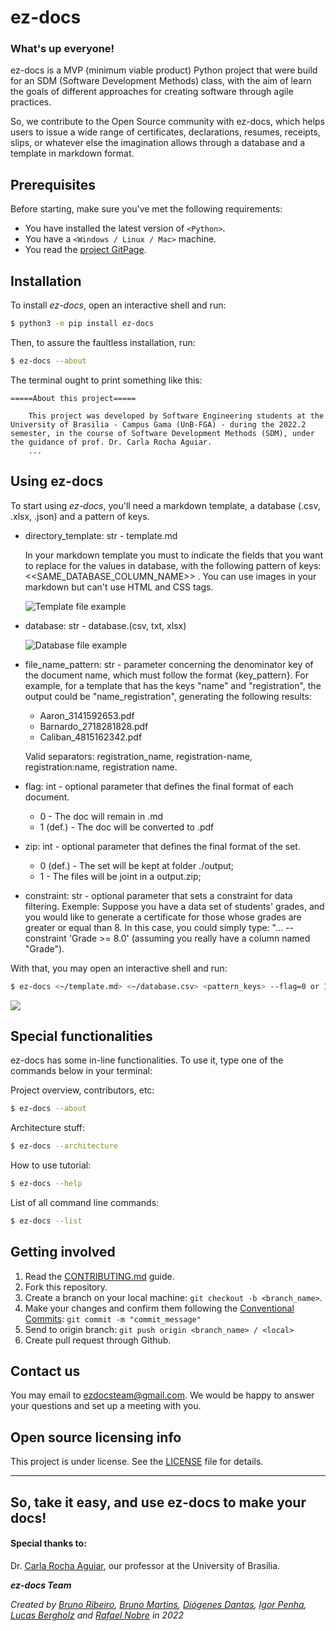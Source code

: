 # ez-docs

### What's up everyone!

ez-docs is a MVP (minimum viable product) Python project that were build for an SDM (Software Development Methods) class, with the aim of learn the goals of different approaches for creating software through agile practices.

So, we contribute to the Open Source community with ez-docs, which helps users to issue a wide range of certificates, declarations, resumes, receipts, slips, or whatever else the imagination allows through a database and a template in markdown format.


## Prerequisites

Before starting, make sure you've met the following requirements:
* You have installed the latest version of `<Python>`.
* You have a `<Windows / Linux / Mac>` machine.
* You read the [project GitPage](https://fga-eps-mds.github.io/2022-2-ez-docs/index.html).


## Installation

To install *ez-docs*, open an interactive shell and run:
```bash
$ python3 -m pip install ez-docs
```
Then, to assure the faultless installation, run:
```bash
$ ez-docs --about
```
The terminal ought to print something like this:
```
=====About this project=====

	This project was developed by Software Engineering students at the University of Brasilia - Campus Gama (UnB-FGA) - during the 2022.2 semester, in the course of Software Development Methods (SDM), under the guidance of prof. Dr. Carla Rocha Aguiar.
    ...
```

## Using ez-docs

To start using *ez-docs*, you'll need a markdown template, a database (.csv, .xlsx, .json) and a pattern of keys.

* directory_template: str - template.md
    
   In your markdown template you must to indicate the fields that you want to replace for the values in database, with the following pattern of keys:  <<SAME_DATABASE_COLUMN_NAME>> . You can use images in your markdown but can't use HTML and CSS tags.
       

    ![Template file example](/docs/images/template.png "Template file example")

* database: str - database.(csv, txt, xlsx)
    
    ![Database file example](/docs/images/database.png "Database file example")

* file_name_pattern: str - parameter concerning the denominator key of the document name, which must follow the format {key_pattern}.
For example, for a template that has the keys "name" and "registration", the output could be "name_registration", generating the following results:
    - Aaron_3141592653.pdf
    - Barnardo_2718281828.pdf
    - Caliban_4815162342.pdf

    Valid separators: registration_name, registration-name, registration:name, registration name.

* flag: int - optional parameter that defines the final format of each document.
    - 0 - The doc will remain in .md
    - 1 (def.) - The doc will be converted to .pdf

* zip: int - optional parameter that defines the final format of the set.
    - 0 (def.) - The set will be kept at folder ./output;
    - 1 - The files will be joint in a output.zip;

* constraint: str - optional parameter that sets a constraint for data filtering.
    Exemple: Suppose you have a data set of students' grades, and you would like to generate a certificate for those whose grades are greater or equal than 8. In this case, you could simply type: "... --constraint 'Grade >= 8.0' (assuming you really have a column named "Grade").

With that, you may open an interactive shell and run:
```bash
$ ez-docs <~/template.md> <~/database.csv> <pattern_keys> --flag=0 or 1 --zip=0 or 1
```

![](/docs/images/exampleofuse.gif)

## Special functionalities

ez-docs has some in-line functionalities. To use it, type one of the commands below in your terminal:

Project overview, contributors, etc:
```bash
$ ez-docs --about
```

Architecture stuff:
```bash
$ ez-docs --architecture
```

How to use tutorial:
```bash
$ ez-docs --help
```

List of all command line commands:
```bash
$ ez-docs --list
```

## Getting involved
1. Read the [CONTRIBUTING.md](https://github.com/fga-eps-mds/2022-2-ez-docs/blob/main/docs/CONTRIBUTING.md) guide.
2. Fork this repository.
3. Create a branch on your local machine: `git checkout -b <branch_name>`.
4. Make your changes and confirm them following the [Conventional Commits](https://www.conventionalcommits.org/en/v1.0.0/): `git commit -m "commit_message"`
5. Send to origin branch: `git push origin <branch_name> / <local>`
6. Create pull request through Github.

## Contact us
You may email to [ezdocsteam@gmail.com](mailto:ezdocsteam@gmail.com). We would be happy to answer your questions and set up a meeting with you.

## Open source licensing info

This project is under license. See the [LICENSE](LICENSE) file for details.

---
## So, take it easy, and use ez-docs to make your docs!

#### Special thanks to:
Dr. [Carla Rocha Aguiar](https://github.com/RochaCarla), our professor at the University of Brasília.

**_ez-docs Team_**  

*Created by [Bruno Ribeiro](https://github.com/BrunoRiibeiro), [Bruno Martins](https://github.com/gitbmvb), [Diógenes Dantas](https://github.com/diogjunior100), [Igor Penha](https://github.com/igorpenhaa), [Lucas Bergholz](https://github.com/LucasBergholz) and [Rafael Nobre](https://github.com/RafaelN0bre) in 2022*